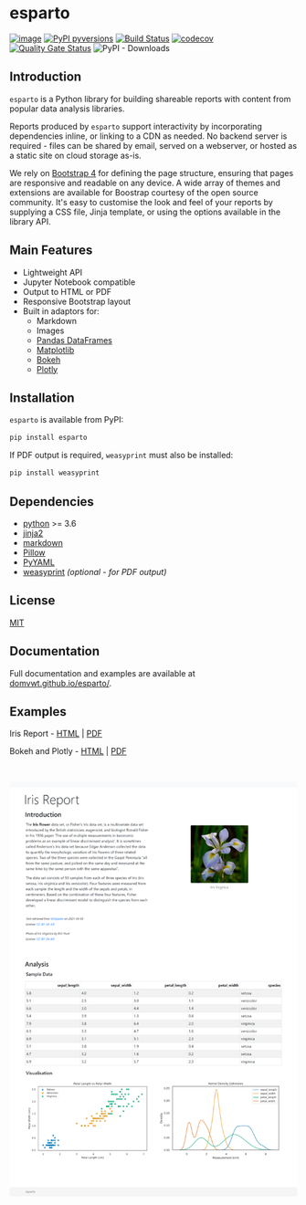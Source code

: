 esparto
=======

[![image](https://img.shields.io/pypi/v/esparto.svg)](https://pypi.python.org/pypi/esparto)
[![PyPI pyversions](https://img.shields.io/pypi/pyversions/esparto.svg)](https://pypi.python.org/pypi/esparto/)
[![Build Status](https://travis-ci.com/domvwt/esparto.svg?branch=main)](https://travis-ci.com/domvwt/esparto)
[![codecov](https://codecov.io/gh/domvwt/esparto/branch/main/graph/badge.svg?token=35J8NZCUYC)](https://codecov.io/gh/domvwt/esparto)
[![Quality Gate Status](https://sonarcloud.io/api/project_badges/measure?project=domvwt_esparto&metric=alert_status)](https://sonarcloud.io/dashboard?id=domvwt_esparto)
![PyPI - Downloads](https://img.shields.io/pypi/dm/esparto)


## Introduction
`esparto` is a Python library for building shareable
reports with content from popular data analysis libraries.

Reports produced by `esparto` support interactivity by incorporating
dependencies inline, or linking to a CDN as needed.
No backend server is required - files can be shared by email, served
on a webserver, or hosted as a static site on cloud storage as-is.

We rely on [Bootstrap 4][Bootstrap] for defining the page structure,
ensuring that pages are responsive and readable on any device.
A wide array of themes and extensions are available for Boostrap
courtesy of the open source community. It's easy to customise the look
and feel of your reports by supplying a CSS file, Jinja template, or
using the options available in the library API.


## Main Features
* Lightweight API
* Jupyter Notebook compatible
* Output to HTML or PDF
* Responsive Bootstrap layout
* Built in adaptors for:
  * Markdown
  * Images
  * [Pandas DataFrames][Pandas]
  * [Matplotlib][Matplotlib]
  * [Bokeh][Bokeh]
  * [Plotly][Plotly]


## Installation
`esparto` is available from PyPI:
```bash
pip install esparto
```

If PDF output is required, `weasyprint` must also be installed:
```bash
pip install weasyprint
```


## Dependencies
*   [python](https://python.org/) >= 3.6
*   [jinja2](https://palletsprojects.com/p/jinja/)
*   [markdown](https://python-markdown.github.io/)
*   [Pillow](https://python-pillow.org/)
*   [PyYAML](https://pyyaml.org/)
*   [weasyprint](https://weasyprint.org/) _(optional - for PDF output)_


## License
[MIT](https://opensource.org/licenses/MIT)


## Documentation
Full documentation and examples are available at [domvwt.github.io/esparto/](https://domvwt.github.io/esparto/).


## Examples
Iris Report - [HTML](https://domvwt.github.io/esparto/examples/iris-report.html) |
[PDF](https://domvwt.github.io/esparto/examples/iris-report.pdf)

Bokeh and Plotly - [HTML](https://domvwt.github.io/esparto/examples/interactive-plots.html) |
[PDF](https://domvwt.github.io/esparto/examples/interactive-plots.pdf)

<br>

<img width=600  src="https://github.com/domvwt/esparto/blob/fdc0e787c0bc013d16667773e82e21c647b71d91/docs/images/iris-report-compressed.png?raw=true"
alt="example page" style="border-radius:0.5%;">

<!-- Links -->
[Bootstrap]: https://getbootstrap.com/docs/4.6/getting-started/introduction/
[Pandas]: https://pandas.pydata.org/
[Matplotlib]: https://matplotlib.org/
[Bokeh]: https://docs.bokeh.org/en/latest/index.html
[Plotly]: https://plotly.com/
